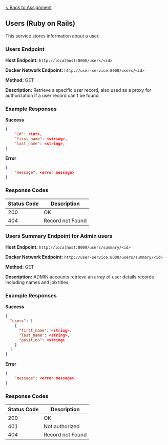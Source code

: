 [< Back to Assignment](../README.md)

## Users (Ruby on Rails)
This service stores information about a user.

### Users Endpoint

**Host Endpoint:** `http://localhost:8000/users/<id>`

**Docker Network Endpoint:** `http://user-service:8000/users/<id>`

**Method:** GET

**Description:** Retrieve a specific user record, also used as a proxy for authorization if a user record can't be found.

### Example Responses

**Success**
```json
{
    "id": <int>,
    "first_name": <string>,
    "last_name": <string>,
}
```

**Error**
```json
{
    "message": <error message>
}
```

### Response Codes

| Status Code | Description      |
| ----------- | ---------------- |
| 200         | OK               |
| 404         | Record not Found |


### Users Summary Endpoint for Admin users

**Host Endpoint:** `http://localhost:8000/users/summary/<id>`

**Docker Network Endpoint:** `http://user-service:8000/users/summary/<id>`

**Method:** GET

**Description:** ADMIN accounts retrieve an array of user details records including names and job titles.

### Example Responses

**Success**
```json
{
  "users": [
    {
      "first_name": <string>,
      "last_name": <string>,
      "position": <string>
    }
  ]
}
```

**Error**
```json
{
    "message": <error message>
}
```

### Response Codes

| Status Code | Description      |
|-------------|------------------|
| 200         | OK               |
| 401         | Not authorized   |
| 404         | Record not Found |
